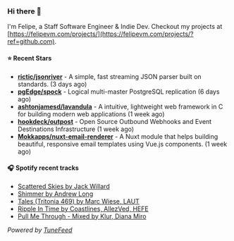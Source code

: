 ### Hi there 👋

I'm Felipe, a Staff Software Engineer & Indie Dev. Checkout my projects at [https://felipevm.com/projects/](https://felipevm.com/projects/?ref=github.com).

#### ⭐ Recent Stars
- **[rictic/jsonriver](https://github.com/rictic/jsonriver)** - A simple, fast streaming JSON parser built on standards. (3 days ago)
- **[pgEdge/spock](https://github.com/pgEdge/spock)** - Logical multi-master PostgreSQL replication (6 days ago)
- **[ashtonjamesd/lavandula](https://github.com/ashtonjamesd/lavandula)** - A intuitive, lightweight web framework in C for building modern web applications (1 week ago)
- **[hookdeck/outpost](https://github.com/hookdeck/outpost)** - Open Source Outbound Webhooks and Event Destinations Infrastructure (1 week ago)
- **[Mokkapps/nuxt-email-renderer](https://github.com/Mokkapps/nuxt-email-renderer)** - A Nuxt module that helps building beautiful, responsive email templates using Vue.js components. (1 week ago)

#### 🎧 Spotify recent tracks
- [Scattered Skies by Jack Willard](https://open.spotify.com/track/0I6Hjw3bSfKbU79p0Oke9c)
- [Shimmer by Andrew Long](https://open.spotify.com/track/7xPEGvoZBxofprLhWZfjbM)
- [Tales (Tritonia 469) by Marc Wiese, LAUT](https://open.spotify.com/track/5YTS5iKtxSBY9EnEdDJPBv)
- [Ripple In Time by Coastlines, AllezVed, HEFE](https://open.spotify.com/track/5rsAoOf736JwXX4JYDePbi)
- [Pull Me Through - Mixed by Klur, Diana Miro](https://open.spotify.com/track/5pbqC0UnSUpA0yMKQre9aI)

_Powered by [TuneFeed](https://tunefeed.app?ref=github.com)_

